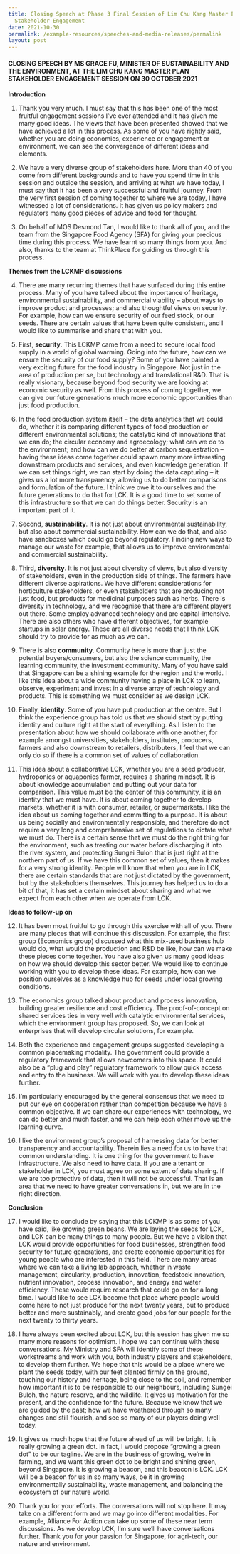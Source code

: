 ```yaml
---
title: Closing Speech at Phase 3 Final Session of Lim Chu Kang Master Plan
  Stakeholder Engagement
date: 2021-10-30
permalink: /example-resources/speeches-and-media-releases/permalink
layout: post
---
```

#### CLOSING SPEECH BY MS GRACE FU, MINISTER OF SUSTAINABILITY AND THE ENVIRONMENT, AT THE LIM CHU KANG MASTER PLAN STAKEHOLDER ENGAGEMENT SESSION ON 30 OCTOBER 2021

**Introduction**

1.	Thank you very much. I must say that this has been one of the most fruitful engagement sessions I’ve ever attended and it has given me many good ideas. The views that have been presented showed that we have achieved a lot in this process. As some of you have rightly said, whether you are doing economics, experience or engagement or environment, we can see the convergence of different ideas and elements.

2.	We have a very diverse group of stakeholders here. More than 40 of you come from different backgrounds and to have you spend time in this session and outside the session, and arriving at what we have today, I must say that it has been a very successful and fruitful journey. From the very first session of coming together to where we are today, I have witnessed a lot of considerations. It has given us policy makers and regulators many good pieces of advice and food for thought.

3.	On behalf of MOS Desmond Tan, I would like to thank all of you, and the team from the Singapore Food Agency (SFA) for giving your precious time during this process. We have learnt so many things from you. And also, thanks to the team at ThinkPlace for guiding us through this process.

**Themes from the LCKMP discussions**

4. There are many recurring themes that have surfaced during this entire process. Many of you have talked about the importance of heritage, environmental sustainability, and commercial viability – about ways to improve product and processes; and also thoughtful views on security. For example, how can we ensure security of our feed stock, or our seeds. There are certain values that have been quite consistent, and I would like to summarise and share that with you.

5.	First, **security**. This LCKMP came from a need to secure local food supply in a world of global warming. Going into the future, how can we ensure the security of our food supply? Some of you have painted a very exciting future for the food industry in Singapore. Not just in the area of production per se, but technology and translational R&D. That is really visionary, because beyond food security we are looking at economic security as well. From this process of coming together, we can give our future generations much more economic opportunities than just food production. 

6.	In the food production system itself – the data analytics that we could do, whether it is comparing different types of food production or different environmental solutions; the catalytic kind of innovations that we can do; the circular economy and agroecology; what can we do to the environment; and how can we do better at carbon sequestration – having these ideas come together could spawn many more interesting downstream products and services, and even knowledge generation. If we can set things right, we can start by doing the data capturing – it gives us a lot more transparency, allowing us to do better comparisons and formulation of the future. I think we owe it to ourselves and the future generations to do that for LCK. It is a good time to set some of this infrastructure so that we can do things better. Security is an important part of it.

7.	Second, **sustainability**. It is not just about environmental sustainability, but also about commercial sustainability. How can we do that, and also have sandboxes which could go beyond regulatory. Finding new ways to manage our waste for example, that allows us to improve environmental and commercial sustainability.

8.	Third, **diversity**. It is not just about diversity of views, but also diversity of stakeholders, even in the production side of things. The farmers have different diverse aspirations. We have different considerations for horticulture stakeholders, or even stakeholders that are producing not just food, but products for medicinal purposes such as herbs. There is diversity in technology, and we recognise that there are different players out there. Some employ advanced technology and are capital-intensive. There are also others who have different objectives, for example startups in solar energy. These are all diverse needs that I think LCK should try to provide for as much as we can.

9.	There is also **community**. Community here is more than just the potential buyers/consumers, but also the science community, the learning community, the investment community. Many of you have said that Singapore can be a shining example for the region and the world. I like this idea about a wide community having a place in LCK to learn, observe, experiment and invest in a diverse array of technology and products. This is something we must consider as we design LCK. 

10.	Finally, **identity**. Some of you have put production at the centre. But I think the experience group has told us that we should start by putting identity and culture right at the start of everything. As I listen to the presentation about how we should collaborate with one another, for example amongst universities, stakeholders, institutes, producers, farmers and also downstream to retailers, distributers, I feel that we can only do so if there is a common set of values of collaboration. 

11.	This idea about a collaborative LCK, whether you are a seed producer, hydroponics or aquaponics farmer, requires a sharing mindset. It is about knowledge accumulation and putting out your data for comparison. This value must be the center of this community, it is an identity that we must have. It is about coming together to develop markets, whether it is with consumer, retailer, or supermarkets. I like the idea about us coming together and committing to a purpose. It is about us being socially and environmentally responsible, and therefore do not require a very long and comprehensive set of regulations to dictate what we must do. There is a certain sense that we must do the right thing for the environment, such as treating our water before discharging it into the river system, and protecting Sungei Buloh that is just right at the northern part of us. If we have this common set of values, then it makes for a very strong identity. People will know that when you are in LCK, there are certain standards that are not just dictated by the government, but by the stakeholders themselves. This journey has helped us to do a bit of that, it has set a certain mindset about sharing and what we expect from each other when we operate from LCK. 

**Ideas to follow-up on**

12.	It has been most fruitful to go through this exercise with all of you. There are many pieces that will continue this discussion. For example, the first group (Economics group) discussed what this mix-used business hub would do, what would the production and R&D be like, how can we make these pieces come together. You have also given us many good ideas on how we should develop this sector better. We would like to continue working with you to develop these ideas. For example, how can we position ourselves as a knowledge hub for seeds under local growing conditions.  

13.	The economics group talked about product and process innovation, building greater resilience and cost efficiency. The proof-of-concept on shared services ties in very well with catalytic environmental services, which the environment group has proposed. So, we can look at enterprises that will develop circular solutions, for example. 

14.	Both the experience and engagement groups suggested developing a common placemaking modality. The government could provide a regulatory framework that allows newcomers into this space. It could also be a “plug and play” regulatory framework to allow quick access and entry to the business. We will work with you to develop these ideas further. 

15.	I’m particularly encouraged by the general consensus that we need to put our eye on cooperation rather than competition because we have a common objective. If we can share our experiences with technology, we can do better and much faster, and we can help each other move up the learning curve. 

16.	I like the environment group’s proposal of harnessing data for better transparency and accountability. Therein lies a need for us to have that common understanding. It is one thing for the government to have infrastructure. We also need to have data. If you are a tenant or stakeholder in LCK, you must agree on some extent of data sharing. If we are too protective of data, then it will not be successful. That is an area that we need to have greater conversations in, but we are in the right direction. 

**Conclusion**

17.	I would like to conclude by saying that this LCKMP is as some of you have said, like growing green beans. We are laying the seeds for LCK, and LCK can be many things to many people. But we have a vision that LCK would provide opportunities for food businesses, strengthen food security for future generations, and create economic opportunities for young people who are interested in this field. There are many areas where we can take a living lab approach, whether in waste management, circularity, production, innovation, feedstock innovation, nutrient innovation, process innovation, and energy and water efficiency. These would require research that could go on for a long time. I would like to see LCK become that place where people would come here to not just  produce for the next twenty years, but to produce better and more sustainably, and create good jobs for our people for the next twenty to thirty years. 

18.	I have always been excited about LCK, but this session has given me so many more reasons for optimism. I hope we can continue with these conversations. My Ministry and SFA will identify some of these workstreams and work with you, both industry players and stakeholders, to develop them further. We hope that this would be a place where we plant the seeds today, with our feet planted firmly on the ground, touching our history and heritage, being close to the soil, and remember how important it is to be responsible to our neighbours, including Sungei Buloh, the nature reserve, and the wildlife. It gives us motivation for the present, and the confidence for the future. Because we know that we are guided by the past; how we have weathered through so many changes and still flourish, and see so many of our players doing well today. 

19.	It gives us much hope that the future ahead of us will be bright. It is really growing a green dot. In fact, I would propose “growing a green dot” to be our tagline. We are in the business of growing, we’re in farming, and we want this green dot to be bright and shining green, beyond Singapore. It is growing a beacon, and this beacon is LCK. LCK will be a beacon for us in so many ways, be it in growing environmentally sustainability, waste management, and balancing the ecosystem of our nature world.

20.	Thank you for your efforts. The conversations will not stop here. It may take on a different form and we may go into different modalities. For example, Alliance For Action can take up some of these near term discussions. As we develop LCK, I’m sure we’ll have conversations further. Thank you for your passion for Singapore, for agri-tech, our nature and environment.